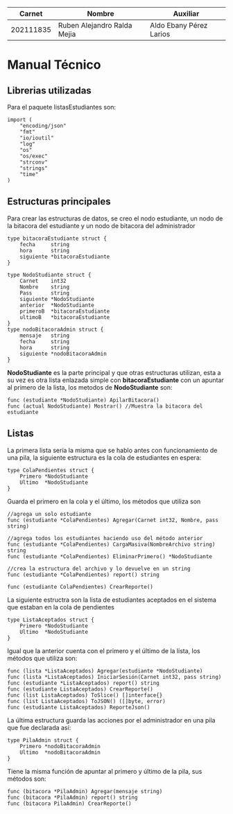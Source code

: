 | Carnet    | Nombre                      | Auxiliar |
| --------- | --------------------------- | -------- |
| 202111835 | Ruben Alejandro Ralda Mejia | Aldo Ebany Pérez Larios 

# Manual Técnico
## Librerias utilizadas
Para el paquete listasEstudiantes son:
~~~
import (
	"encoding/json"
	"fmt"
	"io/ioutil"
	"log"
	"os"
	"os/exec"
	"strconv"
	"strings"
	"time"
)
~~~
## Estructuras principales
Para crear las estructuras de datos, se creo el nodo estudiante, un nodo de la bitacora del estudiante y un nodo de bitacora del administrador
~~~
type bitacoraEstudiante struct {
	fecha     string
	hora      string
	siguiente *bitacoraEstudiante
}

type NodoStudiante struct {
	Carnet    int32
	Nombre    string
	Pass      string
	siguiente *NodoStudiante
	anterior  *NodoStudiante
	primeroB  *bitacoraEstudiante
	ultimoB   *bitacoraEstudiante
}
type nodoBitacoraAdmin struct {
	mensaje   string
	fecha     string
	hora      string
	siguiente *nodoBitacoraAdmin
}
~~~
**NodoStudiante** es la parte principal y que otras estructuras utilizan, esta a su vez es otra lista enlazada simple con **bitacoraEstudiante** con un apuntar al primero de la lista, los metodos de **NodoStudiante** son:
~~~
func (estudiante *NodoStudiante) ApilarBitacora()
func (actual NodoStudiante) Mostrar() //Muestra la bitacora del estudiante
~~~
## Listas
La primera lista sería la misma que se hablo antes con funcionamiento de una pila, la siguiente estructura es la cola de estudiantes en espera:
~~~
type ColaPendientes struct {
	Primero *NodoStudiante
	Ultimo  *NodoStudiante
}
~~~
Guarda el primero en la cola y el último, los métodos que utiliza son
~~~
//agrega un solo estudiante
func (estudiante *ColaPendientes) Agregar(Carnet int32, Nombre, pass string)

//agrega todos los estudiantes haciendo uso del método anterior 
func (estudiante *ColaPendientes) CargaMasiva(NombreArchivo string) string
func (estudiante *ColaPendientes) EliminarPrimero() *NodoStudiante

//crea la estructura del archivo y lo devuelve en un string
func (estudiante *ColaPendientes) report() string

func (estudiante ColaPendientes) CrearReporte()
~~~
La siguiente estructra son la lista de estudiantes aceptados en el sistema que estaban en la cola de pendientes
~~~
type ListaAceptados struct {
	Primero *NodoStudiante
	Ultimo  *NodoStudiante
}
~~~
Igual que la anterior cuenta con el primero y el último de la lista, los métodos que utiliza son:
~~~
func (lista *ListaAceptados) Agregar(estudiante *NodoStudiante)
func (lista *ListaAceptados) IniciarSesión(Carnet int32, pass string)
func (estudiante *ListaAceptados) report() string 
func (estudiante ListaAceptados) CrearReporte()
func (list ListaAceptados) ToSlice() []interface{}
func (list ListaAceptados) ToJSON() ([]byte, error)
func (estudiante ListaAceptados) ReporteJson() 
~~~
La última estructura guarda las acciones por el administrador en una pila que fue declarada así:
~~~
type PilaAdmin struct {
	Primero *nodoBitacoraAdmin
	Ultimo  *nodoBitacoraAdmin
}
~~~
Tiene la misma función de apuntar al primero y último de la pila, sus métodos son:
~~~
func (bitacora *PilaAdmin) Agregar(mensaje string)
func (bitacora *PilaAdmin) report() string
func (bitacora PilaAdmin) CrearReporte()
~~~